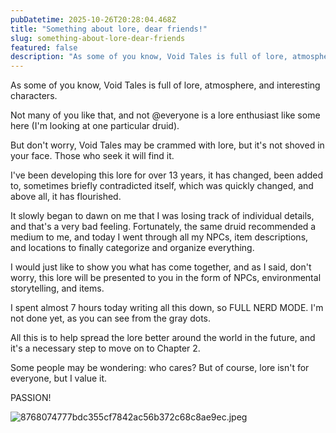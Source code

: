 ```yaml
---
pubDatetime: 2025-10-26T20:28:04.468Z
title: "Something about lore, dear friends!"
slug: something-about-lore-dear-friends
featured: false
description: "As some of you know, Void Tales is full of lore, atmosphere, and interesting characters.  \n\nNot many..."
---
```

As some of you know, Void Tales is full of lore, atmosphere, and interesting characters.  

Not many of you like that, and not @everyone is a lore enthusiast like some here (I'm looking at one particular druid).  

But don't worry, Void Tales may be crammed with lore, but it's not shoved in your face. Those who seek it will find it.  

I've been developing this lore for over 13 years, it has changed, been added to, sometimes briefly contradicted itself, which was quickly changed, and above all, it has flourished.  

It slowly began to dawn on me that I was losing track of individual details, and that's a very bad feeling. Fortunately, the same druid recommended a medium to me, and today I went through all my NPCs, item descriptions, and locations to finally categorize and organize everything.  

I would just like to show you what has come together, and as I said, don't worry, this lore will be presented to you in the form of NPCs, environmental storytelling, and items.  

I spent almost 7 hours today writing all this down, so FULL NERD MODE. I'm not done yet, as you can see from the gray dots.  

All this is to help spread the lore better around the world in the future, and it's a necessary step to move on to Chapter 2.  

Some people may be wondering: who cares? But of course, lore isn't for everyone, but I value it.  

PASSION!  

![8768074777bdc355cf7842ac56b372c68c8ae9ec.jpeg](https://forum.voidtales.win/uploads/default/original/1X/8768074777bdc355cf7842ac56b372c68c8ae9ec.jpeg)
